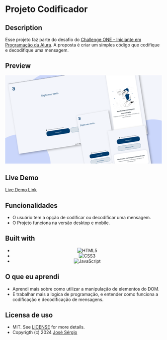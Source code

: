# Projeto Codificador

## Description

Esse projeto faz parte do desafio do [Challenge ONE - Iniciante em Programação da Alura](https://www.alura.com.br/challenges/challenge-one-logica).
A proposta é criar um simples código que codifique e decodifique uma mensagem.

## Preview

<div align="center">
    
   <img src="assets/preview.png" alt="Preview"/>

</div>

## Live Demo

[Live Demo Link](https://mrescappe.github.io/Decodificador-de-Texto-Alura/)

## Funcionalidades

- O usuário tem a opção de codificar ou decodificar uma mensagem.
- O Projeto funciona na versão desktop e mobile.

## Built with

<div align="center">

- ![HTML5](https://img.shields.io/badge/html5-%23E34F26.svg?style=for-the-badge&logo=html5&logoColor=white)
- ![CSS3](https://img.shields.io/badge/css3-%231572B6.svg?style=for-the-badge&logo=css3&logoColor=white)
- ![JavaScript](https://img.shields.io/badge/javascript-%23323330.svg?style=for-the-badge&logo=javascript&logoColor=%23F7DF1E)

</div>

## O que eu aprendi

- Aprendi mais sobre como utilizar a manipulação de elementos do DOM.
- E trabalhar mais a logica de programação, e entender como funciona a codificação e decodificação de mensagens.

## Licensa de uso

- MIT. See [LICENSE](/LICENSE) for more details.
- Copyrigth (c) 2024 [José Sérgio](https://github.com/MrEscappe)

